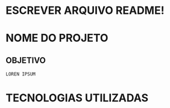 # ESCREVER ARQUIVO README!

# NOME DO PROJETO

## OBJETIVO

    LOREN IPSUM

# TECNOLOGIAS UTILIZADAS

